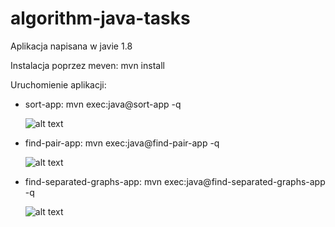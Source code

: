 # algorithm-java-tasks

Aplikacja napisana w javie 1.8

Instalacja poprzez meven:
mvn install

Uruchomienie aplikacji:
- sort-app:
    mvn exec:java@sort-app -q
    
    ![alt text](https://i.ibb.co/qN5YMp7/Bez-tytu-u-1.png)
    
- find-pair-app:
    mvn exec:java@find-pair-app -q
    
    ![alt text](https://i.ibb.co/r3xsTYk/Screenshot-19.png)
    
- find-separated-graphs-app:
    mvn exec:java@find-separated-graphs-app -q
    
    ![alt text](https://i.ibb.co/ynns3w4/Screenshot-20.png)
